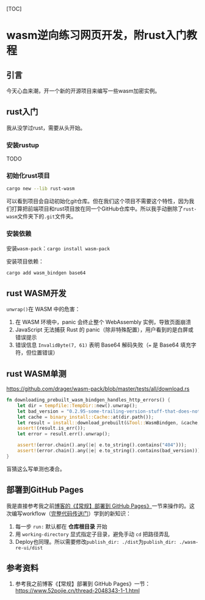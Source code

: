 [TOC]

# wasm逆向练习网页开发，附rust入门教程

## 引言

今天心血来潮，开一个新的开源项目来编写一些wasm加密实例。

## rust入门

我从没学过rust，需要从头开始。

### 安装rustup

TODO

### 初始化rust项目

```bash
cargo new --lib rust-wasm
```

可以看到项目会自动初始化git仓库。但在我们这个项目不需要这个特性，因为我们打算把前端项目和rust项目放在同一个GitHub仓库中。所以我手动删除了`rust-wasm`文件夹下的`.git`文件夹。

### 安装依赖

安装`wasm-pack`：`cargo install wasm-pack`

安装项目依赖：

```bash
cargo add wasm_bindgen base64
```

## rust WASM开发

`unwrap()`在 WASM 中的危害：

1. 在 WASM 环境中，panic 会终止整个 WebAssembly 实例，导致页面崩溃
2. JavaScript 无法捕获 Rust 的 panic（除非特殊配置），用户看到的是白屏或错误提示
3. 错误信息 `InvalidByte(7, 61)` 表明 Base64 解码失败（`=` 是 Base64 填充字符，但位置错误）

## rust WASM单测

https://github.com/drager/wasm-pack/blob/master/tests/all/download.rs

```rs
fn downloading_prebuilt_wasm_bindgen_handles_http_errors() {
    let dir = tempfile::TempDir::new().unwrap();
    let bad_version = "0.2.95-some-trailing-version-stuff-that-does-not-exist";
    let cache = binary_install::Cache::at(dir.path());
    let result = install::download_prebuilt(&Tool::WasmBindgen, &cache, bad_version, true);
    assert!(result.is_err());
    let error = result.err().unwrap();

    assert!(error.chain().any(|e| e.to_string().contains("404")));
    assert!(error.chain().any(|e| e.to_string().contains(bad_version)));
}
```

盲猜这么写单测也凑合。

## 部署到GitHub Pages

我是直接参考我之前[博客的《【常规】部署到 GitHub Pages》](https://www.52pojie.cn/thread-2048343-1-1.html)一节来操作的。这次编写workflow（[完整代码传送门](https://github.com/Hans774882968/wasm-re-hw/blob/main/.github/workflows/main.yml)）学到的新知识：

1. 每一步 `run:` 默认都在 **仓库根目录** 开始
2. 用 `working-directory` 显式指定子目录，避免手动 `cd` 把路径弄乱
3. Deploy也同理。所以需要修改`publish_dir: ./dist`为`publish_dir: ./wasm-re-ui/dist`

## 参考资料

1. 参考我之前博客《【常规】部署到 GitHub Pages》一节：https://www.52pojie.cn/thread-2048343-1-1.html

